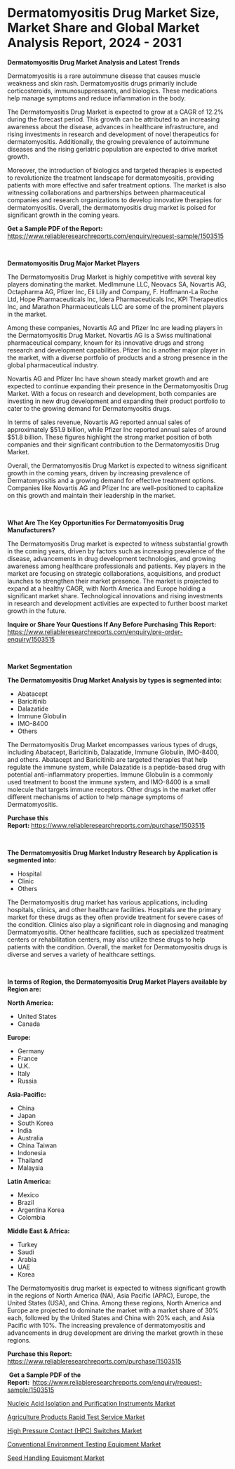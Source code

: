<p><h1>Dermatomyositis Drug Market Size, Market Share and Global Market Analysis Report, 2024 - 2031</h1></p><p><strong>Dermatomyositis Drug Market Analysis and Latest Trends</strong></p>
<p><p>Dermatomyositis is a rare autoimmune disease that causes muscle weakness and skin rash. Dermatomyositis drugs primarily include corticosteroids, immunosuppressants, and biologics. These medications help manage symptoms and reduce inflammation in the body.</p><p>The Dermatomyositis Drug Market is expected to grow at a CAGR of 12.2% during the forecast period. This growth can be attributed to an increasing awareness about the disease, advances in healthcare infrastructure, and rising investments in research and development of novel therapeutics for dermatomyositis. Additionally, the growing prevalence of autoimmune diseases and the rising geriatric population are expected to drive market growth.</p><p>Moreover, the introduction of biologics and targeted therapies is expected to revolutionize the treatment landscape for dermatomyositis, providing patients with more effective and safer treatment options. The market is also witnessing collaborations and partnerships between pharmaceutical companies and research organizations to develop innovative therapies for dermatomyositis. Overall, the dermatomyositis drug market is poised for significant growth in the coming years.</p></p>
<p><strong>Get a Sample PDF of the Report:&nbsp;</strong> <a href="https://www.reliableresearchreports.com/enquiry/request-sample/1503515">https://www.reliableresearchreports.com/enquiry/request-sample/1503515</a></p>
<p>&nbsp;</p>
<p><strong>Dermatomyositis Drug Major Market Players</strong></p>
<p><p>The Dermatomyositis Drug Market is highly competitive with several key players dominating the market. MedImmune LLC, Neovacs SA, Novartis AG, Octapharma AG, Pfizer Inc, Eli Lilly and Company, F. Hoffmann-La Roche Ltd, Hope Pharmaceuticals Inc, Idera Pharmaceuticals Inc, KPI Therapeutics Inc, and Marathon Pharmaceuticals LLC are some of the prominent players in the market.</p><p>Among these companies, Novartis AG and Pfizer Inc are leading players in the Dermatomyositis Drug Market. Novartis AG is a Swiss multinational pharmaceutical company, known for its innovative drugs and strong research and development capabilities. Pfizer Inc is another major player in the market, with a diverse portfolio of products and a strong presence in the global pharmaceutical industry.</p><p>Novartis AG and Pfizer Inc have shown steady market growth and are expected to continue expanding their presence in the Dermatomyositis Drug Market. With a focus on research and development, both companies are investing in new drug development and expanding their product portfolio to cater to the growing demand for Dermatomyositis drugs.</p><p>In terms of sales revenue, Novartis AG reported annual sales of approximately $51.9 billion, while Pfizer Inc reported annual sales of around $51.8 billion. These figures highlight the strong market position of both companies and their significant contribution to the Dermatomyositis Drug Market.</p><p>Overall, the Dermatomyositis Drug Market is expected to witness significant growth in the coming years, driven by increasing prevalence of Dermatomyositis and a growing demand for effective treatment options. Companies like Novartis AG and Pfizer Inc are well-positioned to capitalize on this growth and maintain their leadership in the market.</p></p>
<p>&nbsp;</p>
<p><strong>What Are The Key Opportunities For Dermatomyositis Drug Manufacturers?</strong></p>
<p><p>The Dermatomyositis Drug market is expected to witness substantial growth in the coming years, driven by factors such as increasing prevalence of the disease, advancements in drug development technologies, and growing awareness among healthcare professionals and patients. Key players in the market are focusing on strategic collaborations, acquisitions, and product launches to strengthen their market presence. The market is projected to expand at a healthy CAGR, with North America and Europe holding a significant market share. Technological innovations and rising investments in research and development activities are expected to further boost market growth in the future.</p></p>
<p><strong>Inquire or Share Your Questions If Any Before Purchasing This Report:</strong> <a href="https://www.reliableresearchreports.com/enquiry/pre-order-enquiry/1503515">https://www.reliableresearchreports.com/enquiry/pre-order-enquiry/1503515</a></p>
<p>&nbsp;</p>
<p><strong>Market Segmentation</strong></p>
<p><strong>The Dermatomyositis Drug Market Analysis by types is segmented into:</strong></p>
<p><ul><li>Abatacept</li><li>Baricitinib</li><li>Dalazatide</li><li>Immune Globulin</li><li>IMO-8400</li><li>Others</li></ul></p>
<p><p>The Dermatomyositis Drug Market encompasses various types of drugs, including Abatacept, Baricitinib, Dalazatide, Immune Globulin, IMO-8400, and others. Abatacept and Baricitinib are targeted therapies that help regulate the immune system, while Dalazatide is a peptide-based drug with potential anti-inflammatory properties. Immune Globulin is a commonly used treatment to boost the immune system, and IMO-8400 is a small molecule that targets immune receptors. Other drugs in the market offer different mechanisms of action to help manage symptoms of Dermatomyositis.</p></p>
<p><strong>Purchase this Report:&nbsp;</strong><a href="https://www.reliableresearchreports.com/purchase/1503515">https://www.reliableresearchreports.com/purchase/1503515</a></p>
<p>&nbsp;</p>
<p><strong>The Dermatomyositis Drug Market Industry Research by Application is segmented into:</strong></p>
<p><ul><li>Hospital</li><li>Clinic</li><li>Others</li></ul></p>
<p><p>The Dermatomyositis drug market has various applications, including hospitals, clinics, and other healthcare facilities. Hospitals are the primary market for these drugs as they often provide treatment for severe cases of the condition. Clinics also play a significant role in diagnosing and managing Dermatomyositis. Other healthcare facilities, such as specialized treatment centers or rehabilitation centers, may also utilize these drugs to help patients with the condition. Overall, the market for Dermatomyositis drugs is diverse and serves a variety of healthcare settings.</p></p>
<p>&nbsp;</p>
<p><strong>In terms of Region, the Dermatomyositis Drug Market Players available by Region are:</strong></p>
<p>
    <p> <strong> North America: </strong>
        <ul>
            <li>United States</li>
            <li>Canada</li>
        </ul>
        </p> 
    <p> <strong> Europe: </strong>
        <ul>
            <li>Germany</li>
            <li>France</li>
            <li>U.K.</li>
            <li>Italy</li>
            <li>Russia</li>
        </ul>
        </p> 
    <p> <strong> Asia-Pacific: </strong>
        <ul>
            <li>China</li>
            <li>Japan</li>
            <li>South Korea</li>
            <li>India</li>
            <li>Australia</li>
            <li>China Taiwan</li>
            <li>Indonesia</li>
            <li>Thailand</li>
            <li>Malaysia</li>
        </ul>
        </p> 
    <p> <strong> Latin America: </strong>
        <ul>
            <li>Mexico</li>
            <li>Brazil</li>
            <li>Argentina Korea</li>
            <li>Colombia</li>
        </ul>
        </p> 
    <p> <strong> Middle East & Africa: </strong>
        <ul>
            <li>Turkey</li>
            <li>Saudi</li>
            <li>Arabia</li>
            <li>UAE</li>
            <li>Korea</li>
        </ul>
    </p>
    </p>
<p><p>The Dermatomyositis drug market is expected to witness significant growth in the regions of North America (NA), Asia Pacific (APAC), Europe, the United States (USA), and China. Among these regions, North America and Europe are projected to dominate the market with a market share of 30% each, followed by the United States and China with 20% each, and Asia Pacific with 10%. The increasing prevalence of dermatomyositis and advancements in drug development are driving the market growth in these regions.</p></p>
<p><strong>Purchase this Report: </strong><a href="https://www.reliableresearchreports.com/purchase/1503515">https://www.reliableresearchreports.com/purchase/1503515</a></p>
<p>&nbsp;<strong>Get a Sample PDF of the Report:&nbsp;&nbsp;</strong><a href="https://www.reliableresearchreports.com/enquiry/request-sample/1503515">https://www.reliableresearchreports.com/enquiry/request-sample/1503515</a></p>
<p><strong></strong></p>
<p><p><a href="https://medium.com/@eldabernier/nucleic-acid-isolation-and-purification-instruments-market-analysis-its-cagr-market-segmentation-4e073bd05e14">Nucleic Acid Isolation and Purification Instruments Market</a></p><p><a href="https://github.com/joannesouthgate/Market-Research-Report-List-1/blob/main/agriculture-products-rapid-test-service-market.md">Agriculture Products Rapid Test Service Market</a></p><p><a href="https://issuu.com/reportprime-2/docs/high-pressure-contact-hpc-switches-market-size-203">High Pressure Contact (HPC) Switches Market</a></p><p><a href="https://github.com/sofayahoo2023/Market-Research-Report-List-3/blob/main/conventional-environment-testing-equipment-market.md">Conventional Environment Testing Equipment Market</a></p><p><a href="https://issuu.com/reportprime-2/docs/seed-handling-equipment-market-size-2030.pptx">Seed Handling Equipment Market</a></p></p>